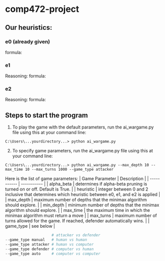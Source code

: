 # comp472-project

## Our heuristics:

### e0 (already given)
formula:

### e1
Reasoning:
formula:

### e2
Reasoning:
formula:

## Steps to start the program
1. To play the game with the default parameters, run the ai_wargame.py file using this at your command line:
```
C:\Users\...yourdirectory...> python ai_wargame.py
```

2. To specify game parameters, run the ai_wargame.py file using this at your command line:

```
C:\Users\...yourdirectory...> python ai_wargame.py --max_depth 10 --max_time 10 --max_turns 1000 --game_type attacker
```

Here is the list of game parameters:
| Game Parameter | Description |
| ----------- | ----------- |
| alpha_beta | determines if alpha-beta pruning is turned on or off. Default is True. |
| heuristic | integer between 0 and 2 inclusive that determines which heuristic between e0, e1, and e2 is applied | 
| max_depth | maximum number of depths that the minimax algorithm should explore. |
| min_depth | minimum number of depths that the minimax algorithm should explore. |
| max_time | the maximum time in which the minimax algorithm must return a move |
| max_turns | maximum number of turns allowed for the game. If reached, defender automatically wins. |
| game_type | see below |
```python
                     # attacker vs defender
--game_type manual   # human vs human
--game_type attacker # human vs computer
--game_type defender # computer vs human
--game_type auto     # computer vs computer
```
